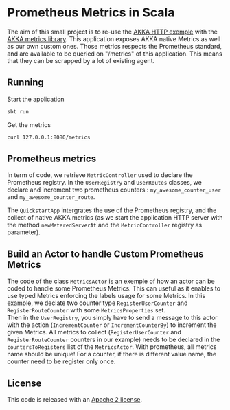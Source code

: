 # Prometheus Metrics in Scala

The aim of this small project is to re-use the [AKKA HTTP exemple](https://github.com/akka/akka-http-quickstart-scala.g8) with the [AKKA metrics library](https://github.com/RustedBones/akka-http-metrics). This application exposes AKKA native Metrics as well as our own custom ones. Those metrics respects the Prometheus standard, and are available to be queried on "/metrics" of this application. This means that they can be scrapped by a lot of existing agent. 

## Running 

Start the application

```sh
sbt run
```

Get the metrics

```sh
curl 127.0.0.1:8080/metrics
```

## Prometheus metrics 

In term of code, we retrieve `MetricController` used to declare the Prometheus registry. In the `UserRegistry` and `UserRoutes` classes, we declare and increment two prometheus counters : `my_awesome_counter_user` and `my_awesome_counter_route`.

The `QuickstartApp` intergrates the use of the Prometheus registry, and the collect of native AKKA metrics (as we start the application HTTP server with the method `newMeteredServerAt` and the `MetricController` registry as parameter).

## Build an Actor to handle Custom Prometheus Metrics

The code of the class `MetricsActor` is an exemple of how an actor can be coded to handle some Prometheus Metrics. This can useful as it enables to use typed Metrics enforcing the labels usage for some Metrics. 
In this example, we declate two counter type `RegisterUserCounter` and `RegisterRouteCounter` with some `MetricsProperties` set.  
Then in the `UserRegistry`, you simply have to send a message to this actor with the action (`IncrementCounter` or `IncrementCounterBy`) to increment the given Metrics. 
All metrics to collect (`RegisterUserCounter` and `RegisterRouteCounter` counters in our example) needs to be declared in the `countersToRegisters` list of the `MetricsActor`. With prometheus, all metrics name should be unique! For a counter, if there is different value name, the counter need to be register only once.

## License

This code is released with an [Apache 2 license](./LICENSE).